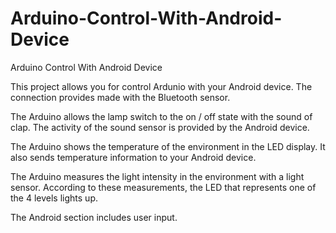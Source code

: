 # Arduino-Control-With-Android-Device
Arduino Control With Android Device

This project allows you for control Ardunio with your Android device. The connection provides made with the Bluetooth sensor.

The Arduino allows the lamp switch to the on / off state with the sound of clap. The activity of the sound sensor is provided by the Android device.

The Arduino shows the temperature of the environment in the LED display. It also sends temperature information to your Android device.

The Arduino measures the light intensity in the environment with a light sensor. According to these measurements, the LED that represents one of the 4 levels lights up.

The Android section includes user input.
